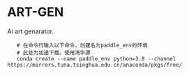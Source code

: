 # ART-GEN
Ai art genarator.

 ```shell
    # 在命令行输入以下命令，创建名为paddle_env的环境
    # 此处为加速下载，使用清华源
    conda create --name paddle_env python=3.8 --channel https://mirrors.tuna.tsinghua.edu.cn/anaconda/pkgs/free/
 ```
